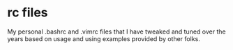# rc files

My personal .bashrc and .vimrc files that I have tweaked and tuned over the years based on usage and using examples provided by other folks.  
